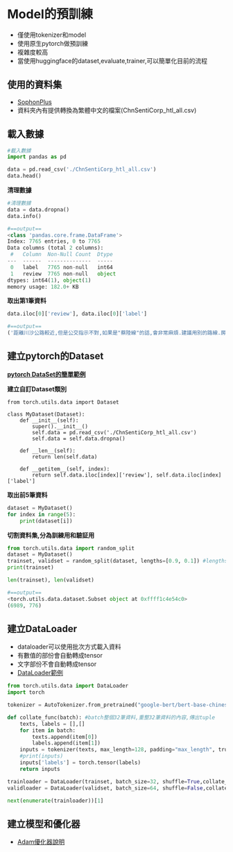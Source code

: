 # Model的預訓練
- 僅使用tokenizer和model
- 使用原生pytorch做預訓練
- 複雜度較高
- 當使用huggingface的dataset,evaluate,trainer,可以簡單化目前的流程

## 使用的資料集
- [SophonPlus](https://github.com/SophonPlus/ChineseNlpCorpus)
- 資料夾內有提供轉換為繁體中文的檔案(ChnSentiCorp_htl_all.csv)

## 載入數據

```python
#載入數據
import pandas as pd

data = pd.read_csv('./ChnSentiCorp_htl_all.csv')
data.head()
```

**清理數據**

```python
#清理數據
data = data.dropna()
data.info()

#==output==
<class 'pandas.core.frame.DataFrame'>
Index: 7765 entries, 0 to 7765
Data columns (total 2 columns):
 #   Column  Non-Null Count  Dtype 
---  ------  --------------  ----- 
 0   label   7765 non-null   int64 
 1   review  7765 non-null   object
dtypes: int64(1), object(1)
memory usage: 182.0+ KB
```

**取出第1筆資料**

```python
data.iloc[0]['review'], data.iloc[0]['label']

#==output==
('距離川沙公路較近,但是公交指示不對,如果是"蔡陸線"的話,會非常麻煩.建議用別的路線.房間較為簡單.', np.int64(1))
```

## 建立pytorch的Dataset
[**pytorch DataSet的簡單範例**](./pytorch_dataset.md)

**建立自訂Dataset類別**

```
from torch.utils.data import Dataset

class MyDataset(Dataset):
    def __init__(self):
        super().__init__()
        self.data = pd.read_csv('./ChnSentiCorp_htl_all.csv')
        self.data = self.data.dropna()

    def __len__(self):
        return len(self.data)
    
    def __getitem__(self, index):
        return self.data.iloc[index]['review'], self.data.iloc[index]['label']
```

**取出前5筆資料**

```python
dataset = MyDataset()
for index in range(5):
    print(dataset[i])
```

**切割資料集,分為訓練用和驗証用**

```python
from torch.utils.data import random_split
dataset = MyDataset()
trainset, validset = random_split(dataset, lengths=[0.9, 0.1]) #lengths是比例,2個加總必需是1,會隨機分配,不會依照順序
print(trainset)

len(trainset), len(validset)

#==output==
<torch.utils.data.dataset.Subset object at 0xffff1c4e54c0>
(6989, 776)
```

## 建立DataLoader
- dataloader可以使用批次方式載入資料
- 有數值的部份會自動轉成tensor
- 文字部份不會自動轉成tensor
- [DataLoader範例](./dataloader.md)

```python
from torch.utils.data import DataLoader
import torch

tokenizer = AutoTokenizer.from_pretrained("google-bert/bert-base-chinese")

def collate_func(batch): #batch整個32筆資料,重整32筆資料的內容,傳出tuple
    texts, labels = [],[]
    for item in batch:
        texts.append(item[0])
        labels.append(item[1])
    inputs = tokenizer(texts, max_length=128, padding="max_length", truncation=True,return_tensors='pt')
    #print(inputs)
    inputs['labels'] = torch.tensor(labels)
    return inputs

trainloader = DataLoader(trainset, batch_size=32, shuffle=True,collate_fn=collate_func) #collate_fn,建立處理batch內的資料
validloader = DataLoader(validset, batch_size=64, shuffle=False,collate_fn=collate_func)

next(enumerate(trainloader))[1]

```

## 建立模型和優化器

- [Adam優化器說明](./adam.md)

```
```


